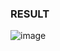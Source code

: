### RESULT

![image](https://user-images.githubusercontent.com/85846475/123023565-8e7d2c80-d412-11eb-96c3-d538fdd3e3f7.png)
